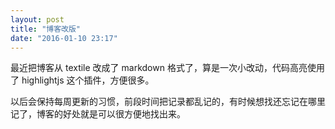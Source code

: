 ```yaml
---
layout: post
title: "博客改版"
date: "2016-01-10 23:17"
---
```


最近把博客从 textile 改成了 markdown 格式了，算是一次小改动，代码高亮使用了 highlightjs 这个插件，方便很多。

以后会保持每周更新的习惯，前段时间把记录都乱记的，有时候想找还忘记在哪里记了，博客的好处就是可以很方便地找出来。
